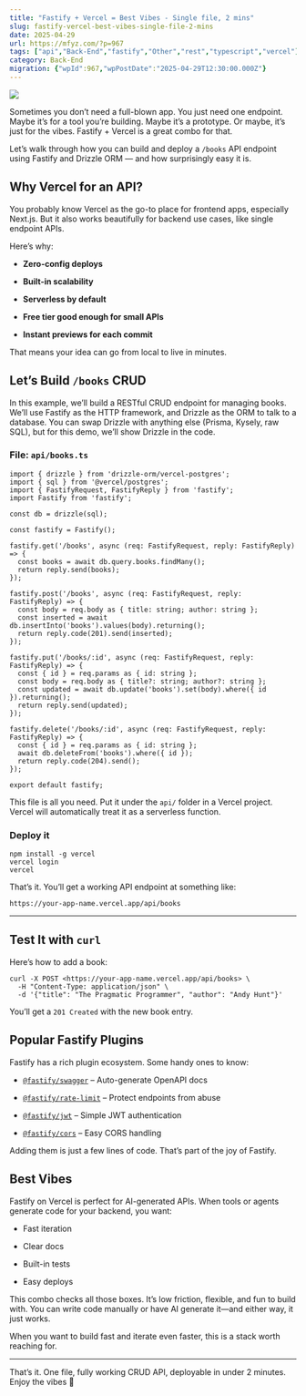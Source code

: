 ```yaml
---
title: "Fastify + Vercel = Best Vibes - Single file, 2 mins"
slug: fastify-vercel-best-vibes-single-file-2-mins
date: 2025-04-29
url: https://mfyz.com/?p=967
tags: ["api","Back-End","fastify","Other","rest","typescript","vercel"]
category: Back-End
migration: {"wpId":967,"wpPostDate":"2025-04-29T12:30:00.000Z"}
---
```


![](/images/archive/en/2025/04/vibin.gif)

Sometimes you don’t need a full-blown app. You just need one endpoint. Maybe it’s for a tool you’re building. Maybe it’s a prototype. Or maybe, it’s just for the vibes. Fastify + Vercel is a great combo for that.

Let’s walk through how you can build and deploy a `/books` API endpoint using Fastify and Drizzle ORM — and how surprisingly easy it is.

## Why Vercel for an API?

You probably know Vercel as the go-to place for frontend apps, especially Next.js. But it also works beautifully for backend use cases, like single endpoint APIs.

Here’s why:

*   **Zero-config deploys**

*   **Built-in scalability**

*   **Serverless by default**

*   **Free tier good enough for small APIs**

*   **Instant previews for each commit**

That means your idea can go from local to live in minutes.

## Let’s Build `/books` CRUD

In this example, we’ll build a RESTful CRUD endpoint for managing books. We’ll use Fastify as the HTTP framework, and Drizzle as the ORM to talk to a database. You can swap Drizzle with anything else (Prisma, Kysely, raw SQL), but for this demo, we’ll show Drizzle in the code.

### File: `api/books.ts`

```
import { drizzle } from 'drizzle-orm/vercel-postgres';
import { sql } from '@vercel/postgres';
import { FastifyRequest, FastifyReply } from 'fastify';
import Fastify from 'fastify';

const db = drizzle(sql);

const fastify = Fastify();

fastify.get('/books', async (req: FastifyRequest, reply: FastifyReply) => {
  const books = await db.query.books.findMany();
  return reply.send(books);
});

fastify.post('/books', async (req: FastifyRequest, reply: FastifyReply) => {
  const body = req.body as { title: string; author: string };
  const inserted = await db.insertInto('books').values(body).returning();
  return reply.code(201).send(inserted);
});

fastify.put('/books/:id', async (req: FastifyRequest, reply: FastifyReply) => {
  const { id } = req.params as { id: string };
  const body = req.body as { title?: string; author?: string };
  const updated = await db.update('books').set(body).where({ id }).returning();
  return reply.send(updated);
});

fastify.delete('/books/:id', async (req: FastifyRequest, reply: FastifyReply) => {
  const { id } = req.params as { id: string };
  await db.deleteFrom('books').where({ id });
  return reply.code(204).send();
});

export default fastify;

```

This file is all you need. Put it under the `api/` folder in a Vercel project. Vercel will automatically treat it as a serverless function.

### Deploy it

```
npm install -g vercel
vercel login
vercel

```

That’s it. You’ll get a working API endpoint at something like:

```
https://your-app-name.vercel.app/api/books

```

* * *

## Test It with `curl`

Here’s how to add a book:

```
curl -X POST <https://your-app-name.vercel.app/api/books> \
  -H "Content-Type: application/json" \
  -d '{"title": "The Pragmatic Programmer", "author": "Andy Hunt"}'

```

You’ll get a `201 Created` with the new book entry.

## Popular Fastify Plugins

Fastify has a rich plugin ecosystem. Some handy ones to know:

*   [`@fastify/swagger`](https://github.com/fastify/fastify-swagger) – Auto-generate OpenAPI docs

*   [`@fastify/rate-limit`](https://github.com/fastify/fastify-rate-limit) – Protect endpoints from abuse

*   [`@fastify/jwt`](https://github.com/fastify/fastify-jwt) – Simple JWT authentication

*   [`@fastify/cors`](https://github.com/fastify/fastify-cors) – Easy CORS handling

Adding them is just a few lines of code. That’s part of the joy of Fastify.

## Best Vibes

Fastify on Vercel is perfect for AI-generated APIs. When tools or agents generate code for your backend, you want:

*   Fast iteration

*   Clear docs

*   Built-in tests

*   Easy deploys

This combo checks all those boxes. It’s low friction, flexible, and fun to build with. You can write code manually or have AI generate it—and either way, it just works.

When you want to build fast and iterate even faster, this is a stack worth reaching for.

* * *

That’s it. One file, fully working CRUD API, deployable in under 2 minutes. Enjoy the vibes 🧃